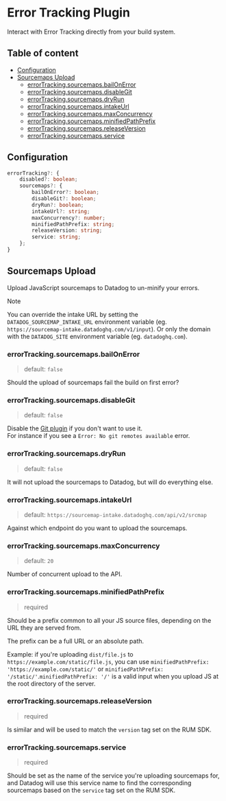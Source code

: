 # Error Tracking Plugin <!-- #omit in toc -->

Interact with Error Tracking directly from your build system.

<!-- The title and the following line will both be added to the root README.md  -->

## Table of content <!-- #omit in toc -->

<!-- This is auto generated with yarn cli integrity -->

<!-- #toc -->
-   [Configuration](#configuration)
-   [Sourcemaps Upload](#sourcemaps-upload)
    -   [errorTracking.sourcemaps.bailOnError](#errortrackingsourcemapsbailonerror)
    -   [errorTracking.sourcemaps.disableGit](#errortrackingsourcemapsdisablegit)
    -   [errorTracking.sourcemaps.dryRun](#errortrackingsourcemapsdryrun)
    -   [errorTracking.sourcemaps.intakeUrl](#errortrackingsourcemapsintakeurl)
    -   [errorTracking.sourcemaps.maxConcurrency](#errortrackingsourcemapsmaxconcurrency)
    -   [errorTracking.sourcemaps.minifiedPathPrefix](#errortrackingsourcemapsminifiedpathprefix)
    -   [errorTracking.sourcemaps.releaseVersion](#errortrackingsourcemapsreleaseversion)
    -   [errorTracking.sourcemaps.service](#errortrackingsourcemapsservice)
<!-- #toc -->

## Configuration

```ts
errorTracking?: {
    disabled?: boolean;
    sourcemaps?: {
        bailOnError?: boolean;
        disableGit?: boolean;
        dryRun?: boolean;
        intakeUrl?: string;
        maxConcurrency?: number;
        minifiedPathPrefix: string;
        releaseVersion: string;
        service: string;
    };
}
```

## Sourcemaps Upload

Upload JavaScript sourcemaps to Datadog to un-minify your errors.

> [!NOTE]
> You can override the intake URL by setting the `DATADOG_SOURCEMAP_INTAKE_URL` environment variable (eg. `https://sourcemap-intake.datadoghq.com/v1/input`).
> Or only the domain with the `DATADOG_SITE` environment variable (eg. `datadoghq.com`).

### errorTracking.sourcemaps.bailOnError

> default: `false`

Should the upload of sourcemaps fail the build on first error?

### errorTracking.sourcemaps.disableGit

> default: `false`

Disable the [Git plugin](/packages/plugins/git#readme) if you don't want to use it.<br/>
For instance if you see a `Error: No git remotes available` error.

### errorTracking.sourcemaps.dryRun

> default: `false`

It will not upload the sourcemaps to Datadog, but will do everything else.

### errorTracking.sourcemaps.intakeUrl

> default: `https://sourcemap-intake.datadoghq.com/api/v2/srcmap`

Against which endpoint do you want to upload the sourcemaps.

### errorTracking.sourcemaps.maxConcurrency

> default: `20`

Number of concurrent upload to the API.

### errorTracking.sourcemaps.minifiedPathPrefix

> required

Should be a prefix common to all your JS source files, depending on the URL they are served from.

The prefix can be a full URL or an absolute path.

Example: if you're uploading `dist/file.js` to `https://example.com/static/file.js`, you can use `minifiedPathPrefix: 'https://example.com/static/'` or `minifiedPathPrefix: '/static/'`.`minifiedPathPrefix: '/'` is a valid input when you upload JS at the root directory of the server.

### errorTracking.sourcemaps.releaseVersion

> required

Is similar and will be used to match the `version` tag set on the RUM SDK.

### errorTracking.sourcemaps.service

> required

Should be set as the name of the service you're uploading sourcemaps for, and Datadog will use this service name to find the corresponding sourcemaps based on the `service` tag set on the RUM SDK.
